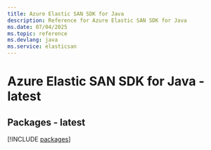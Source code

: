 ```yaml
---
title: Azure Elastic SAN SDK for Java
description: Reference for Azure Elastic SAN SDK for Java
ms.date: 07/04/2025
ms.topic: reference
ms.devlang: java
ms.service: elasticsan
---
```

# Azure Elastic SAN SDK for Java - latest
## Packages - latest
[!INCLUDE [packages](elastic-san-index.md)]